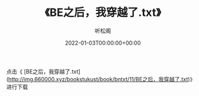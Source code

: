 ﻿---
title:  《BE之后，我穿越了.txt》
date:   2022-01-03T00:00:00+00:00
author: 听松阁
layout: post
permalink: /BE之后，我穿越了/
categories: 小说
tags: [小说]
---

点击《 [BE之后，我穿越了.txt](<a href="http://img.660000.xyz/bookstukust/book/bntxt/11/BE" target=_blank>http://img.660000.xyz/bookstukust/book/bntxt/11/BE之后，我穿越了.txt)》进行下载